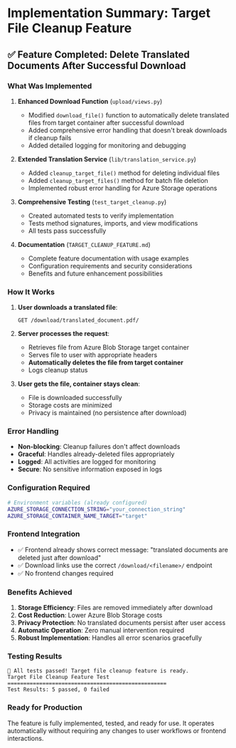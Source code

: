 # Implementation Summary: Target File Cleanup Feature

## ✅ Feature Completed: Delete Translated Documents After Successful Download

### What Was Implemented

1. **Enhanced Download Function** (`upload/views.py`)
   - Modified `download_file()` function to automatically delete translated files from target container after successful download
   - Added comprehensive error handling that doesn't break downloads if cleanup fails
   - Added detailed logging for monitoring and debugging

2. **Extended Translation Service** (`lib/translation_service.py`)
   - Added `cleanup_target_file()` method for deleting individual files
   - Added `cleanup_target_files()` method for batch file deletion
   - Implemented robust error handling for Azure Storage operations

3. **Comprehensive Testing** (`test_target_cleanup.py`)
   - Created automated tests to verify implementation
   - Tests method signatures, imports, and view modifications
   - All tests pass successfully

4. **Documentation** (`TARGET_CLEANUP_FEATURE.md`)
   - Complete feature documentation with usage examples
   - Configuration requirements and security considerations
   - Benefits and future enhancement possibilities

### How It Works

1. **User downloads a translated file**:
   ```
   GET /download/translated_document.pdf/
   ```

2. **Server processes the request**:
   - Retrieves file from Azure Blob Storage target container
   - Serves file to user with appropriate headers
   - **Automatically deletes the file from target container**
   - Logs cleanup status

3. **User gets the file, container stays clean**:
   - File is downloaded successfully
   - Storage costs are minimized
   - Privacy is maintained (no persistence after download)

### Error Handling

- **Non-blocking**: Cleanup failures don't affect downloads
- **Graceful**: Handles already-deleted files appropriately  
- **Logged**: All activities are logged for monitoring
- **Secure**: No sensitive information exposed in logs

### Configuration Required

```bash
# Environment variables (already configured)
AZURE_STORAGE_CONNECTION_STRING="your_connection_string"
AZURE_STORAGE_CONTAINER_NAME_TARGET="target"
```

### Frontend Integration

- ✅ Frontend already shows correct message: "translated documents are deleted just after download"
- ✅ Download links use the correct `/download/<filename>/` endpoint
- ✅ No frontend changes required

### Benefits Achieved

1. **Storage Efficiency**: Files are removed immediately after download
2. **Cost Reduction**: Lower Azure Blob Storage costs
3. **Privacy Protection**: No translated documents persist after user access
4. **Automatic Operation**: Zero manual intervention required
5. **Robust Implementation**: Handles all error scenarios gracefully

### Testing Results

```
🎉 All tests passed! Target file cleanup feature is ready.
Target File Cleanup Feature Test
==================================================
Test Results: 5 passed, 0 failed
```

### Ready for Production

The feature is fully implemented, tested, and ready for use. It operates automatically without requiring any changes to user workflows or frontend interactions.
